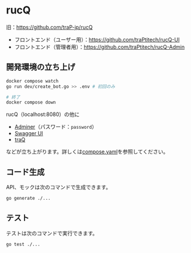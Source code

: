 # rucQ

旧：https://github.com/traP-jp/rucQ

- フロントエンド（ユーザー用）：https://github.com/traPtitech/rucQ-UI
- フロントエンド（管理者用）：https://github.com/traPtitech/rucQ-Admin

## 開発環境の立ち上げ

```sh
docker compose watch
go run dev/create_bot.go >> .env # 初回のみ

# 終了
docker compose down
```

rucQ（localhost:8080）の他に

- [Adminer](http://localhost:8082/?server=mariadb&username=root&db=rucq)（パスワード：`password`）
- [Swagger UI](http://localhost:8081)
- [traQ](http://localhost:3000)

などが立ち上がります。詳しくは[compose.yaml](./compose.yaml)を参照してください。

## コード生成

API、モックは次のコマンドで生成できます。

```sh
go generate ./...
```

## テスト

テストは次のコマンドで実行できます。

```sh
go test ./...
```
